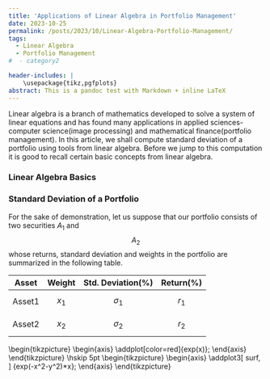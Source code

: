```yaml
---
title: 'Applications of Linear Algebra in Portfolio Management'
date: 2023-10-25
permalink: /posts/2023/10/Linear-Algebra-Portfolio-Management/
tags:
  - Linear Algebra
  - Portfolio Management
#  - category2

header-includes: |
    \usepackage{tikz,pgfplots}
abstract: This is a pandoc test with Markdown + inline LaTeX
---
```

<!---
%<script
 % src="https://cdn.mathjax.org/mathjax/latest/MathJax.js?config=TeX-AMS-MML_HTMLorMML"
%  type="text/javascript">
%</script>
--->
Linear algebra is a branch of mathematics developed to solve a system of linear equations and has found many applications in applied sciences- computer science(image processing) and mathematical finance(portfolio management).  In this article, we shall compute standard deviation of a portfolio using tools from linear algebra. Before we jump to this computation it is good to recall certain basic concepts from linear algebra.

### Linear Algebra Basics




### Standard Deviation of a Portfolio

For the sake of demonstration, let us suppose that our portfolio consists of two securities $A_1$ and $$A_2$$ whose returns, standard deviation and weights in the portfolio are summarized in the following table.

| Asset    | Weight    | Std. Deviation(%)| Return(%)       | 
|------------|-------------|------------------------|---------------------|
|Asset1   |$$x_1$$  |$$\sigma_1$$       |$$r_1$$            |
|Asset2   |$$x_2$$  |$$\sigma_2$$       |$$r_2$$            |



\begin{tikzpicture}
\begin{axis}
\addplot[color=red]{exp(x)};
\end{axis}
\end{tikzpicture}
\hskip 5pt
\begin{tikzpicture}
\begin{axis}
\addplot3[
    surf,
]
{exp(-x^2-y^2)*x};
\end{axis}
\end{tikzpicture}